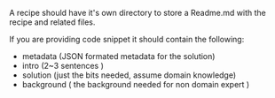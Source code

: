 A recipe should have it's own directory to store a Readme.md with the recipe and related files.

If you are providing code snippet it should contain the following:
- metadata (JSON formated metadata for the solution) 
- intro (2~3 sentences )
- solution (just the bits needed, assume domain knowledge)
- background ( the background needed for non domain expert ) 
